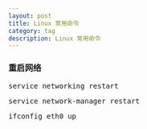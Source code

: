 ```yaml
---
layout: post
title: Linux 常用命令
category: tag
description: Linux 常用命令
---
```


### 重启网络
<pre class="prettyprint">
service networking restart
</pre>

<pre class="prettyprint">
service network-manager restart
</pre>

<pre class="prettyprint">
ifconfig eth0 up
</pre>
